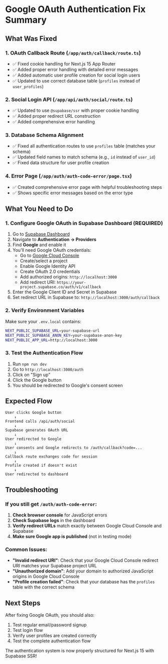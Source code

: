 # Google OAuth Authentication Fix Summary

## What Was Fixed

### 1. **OAuth Callback Route** (`/app/auth/callback/route.ts`)
- ✅ Fixed cookie handling for Next.js 15 App Router
- ✅ Added proper error handling with detailed error messages
- ✅ Added automatic user profile creation for social login users
- ✅ Updated to use correct database table (`profiles` instead of `user_profiles`)

### 2. **Social Login API** (`/app/api/auth/social/route.ts`)
- ✅ Updated to use `@supabase/ssr` with proper cookie handling
- ✅ Added proper redirect URL construction
- ✅ Added comprehensive error handling

### 3. **Database Schema Alignment**
- ✅ Fixed all authentication routes to use `profiles` table (matches your schema)
- ✅ Updated field names to match schema (e.g., `id` instead of `user_id`)
- ✅ Fixed data structure for user profile creation

### 4. **Error Page** (`/app/auth/auth-code-error/page.tsx`)
- ✅ Created comprehensive error page with helpful troubleshooting steps
- ✅ Shows specific error messages based on the error type

## What You Need to Do

### 1. **Configure Google OAuth in Supabase Dashboard** (REQUIRED)

1. Go to [Supabase Dashboard](https://supabase.com/dashboard)
2. Navigate to **Authentication → Providers**
3. Find **Google** and enable it
4. You'll need Google OAuth credentials:
   - Go to [Google Cloud Console](https://console.cloud.google.com/)
   - Create/select a project
   - Enable Google Identity API
   - Create OAuth 2.0 credentials
   - Add authorized origins: `http://localhost:3000`
   - Add redirect URI: `https://your-project.supabase.co/auth/v1/callback`
5. Enter the Google Client ID and Secret in Supabase
6. Set redirect URL in Supabase to: `http://localhost:3000/auth/callback`

### 2. **Verify Environment Variables**

Make sure your `.env.local` contains:
```bash
NEXT_PUBLIC_SUPABASE_URL=your-supabase-url
NEXT_PUBLIC_SUPABASE_ANON_KEY=your-supabase-anon-key
NEXT_PUBLIC_APP_URL=http://localhost:3000
```

### 3. **Test the Authentication Flow**

1. Run `npm run dev`
2. Go to `http://localhost:3000/auth`
3. Click on "Sign up" 
4. Click the Google button
5. You should be redirected to Google's consent screen

## Expected Flow

```
User clicks Google button 
    ↓
Frontend calls /api/auth/social
    ↓
Supabase generates OAuth URL
    ↓
User redirected to Google
    ↓
User consents and Google redirects to /auth/callback?code=...
    ↓
Callback route exchanges code for session
    ↓
Profile created if doesn't exist
    ↓
User redirected to dashboard
```

## Troubleshooting

### If you still get `/auth/auth-code-error`:

1. **Check browser console** for JavaScript errors
2. **Check Supabase logs** in the dashboard
3. **Verify redirect URLs** match exactly between Google Cloud Console and Supabase
4. **Make sure Google app is published** (not in testing mode)

### Common Issues:

- **"Invalid redirect URI"**: Check that your Google Cloud Console redirect URI matches your Supabase project URL
- **"Unauthorized domain"**: Add your domain to authorized JavaScript origins in Google Cloud Console
- **"Profile creation failed"**: Check that your database has the `profiles` table with the correct schema

## Next Steps

After fixing Google OAuth, you should also:
1. Test regular email/password signup
2. Test login flow
3. Verify user profiles are created correctly
4. Test the complete authentication flow

The authentication system is now properly structured for Next.js 15 with Supabase SSR!
